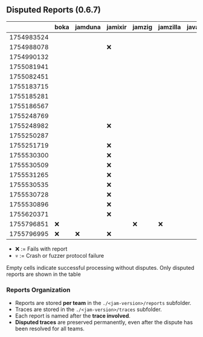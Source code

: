 ## Disputed Reports (0.6.7)

|            | boka | jamduna | jamixir | jamzig | jamzilla | javajam | spacejam | vinwolf |
|------------|------|---------|---------|--------|----------|---------|----------|---------|
| 1754983524 |      |         |         |        |          |         |          |         |
| 1754988078 |      |         |   ❌    |        |          |         |          |         |
| 1754990132 |      |         |         |        |          |         |          |         |
| 1755081941 |      |         |         |        |          |         |          |         |
| 1755082451 |      |         |         |        |          |         |          |         |
| 1755183715 |      |         |         |        |          |         |          |         |
| 1755185281 |      |         |         |        |          |         |          |         |
| 1755186567 |      |         |         |        |          |         |          |         |
| 1755248769 |      |         |         |        |          |         |          |         |
| 1755248982 |      |         |   ❌    |        |          |         |          |         |
| 1755250287 |      |         |         |        |          |         |          |         |
| 1755251719 |      |         |   ❌    |        |          |         |          |         |
| 1755530300 |      |         |   ❌    |        |          |         |          |         |
| 1755530509 |      |         |   ❌    |        |          |         |          |         |
| 1755531265 |      |         |   ❌    |        |          |         |          |         |
| 1755530535 |      |         |   ❌    |        |          |         |          |         |
| 1755530728 |      |         |   ❌    |        |          |         |          |         |
| 1755530896 |      |         |   ❌    |        |          |         |          |         |
| 1755620371 |      |         |   ❌    |        |          |         |          |         |
| 1755796851 |  ❌  |         |         |   ❌   |   ❌     |         |    ❌    |   ❌    |
| 1755796995 |  ❌  |   ❌    |   ❌    |        |          |         |    ❌    |         |

* ❌ := Fails with report
* 💀 := Crash or fuzzer protocol failure

Empty cells indicate successful processing without disputes.
Only disputed reports are shown in the table

### Reports Organization

- Reports are stored **per team** in the `./<jam-version>/reports` subfolder.  
- Traces are stored in the `./<jam-version>/traces` subfolder.  
- Each report is named after the **trace involved**.
- **Disputed traces** are preserved permanently, even after the dispute has been resolved for all teams.  
